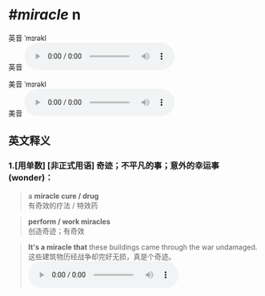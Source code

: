 # ***\#miracle*** n
英音 ˈmɪrəkl  
英音
<audio src="./media/miracle1_AAC.aac" controls="controls"></audio>

美音 ˈmɪrəkl  
美音
<audio src="./media/miracle2_AAC.aac" controls="controls"></audio>



  

英文释义
---
### 1.**[用单数] [非正式用语] 奇迹；不平凡的事；意外的幸运事(wonder)：**  

 > a **miracle cure / drug**  
 > 有奇效的疗法 / 特效药    

 > **perform / work miracles**  
 > 创造奇迹；有奇效    

 > **It's a miracle that** these buildings came through the war undamaged.  
 > 这些建筑物历经战争却完好无损，真是个奇迹。    
<audio src="./media/It's a miracle that these buildings came through the war undamaged2_AAC.aac" controls="controls"></audio>


